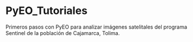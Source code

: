 # PyEO_Tutoriales

Primeros pasos con PyEO para analizar imágenes satelitales del programa Sentinel de la población de Cajamarca, Tolima.

